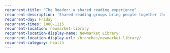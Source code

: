 ```yaml
---
recurrent-title: "The Reader: a shared reading experience"
recurrent-description: 'Shared reading groups bring people together through great literature to talk, laugh and share. Just drop in for a tea or coffee and enjoy listening to a story or poem - there&apos;s no pressure to talk or read! For more details email <strong>heidihollis@thereader.org.uk</strong> or call <a href="tel:07484006302">07484006302</a>. No session 24 or 31 January.'
recurrent-day: Friday
recurrent-times: 1000-1115
recurrent-location: newmarket-library
recurrent-location-display-name: Newmarket Library
recurrent-location-display-url: /branches/newmarket-library/
recurrent-category: health
---
```

